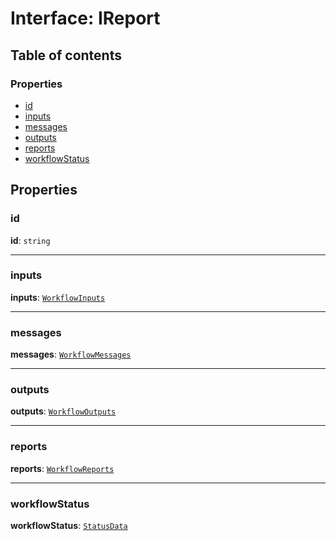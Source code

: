 # Interface: IReport

## Table of contents

### Properties

* [id](/auto-docs/interface/interfaces/IReport.md#id)
* [inputs](/auto-docs/interface/interfaces/IReport.md#inputs)
* [messages](/auto-docs/interface/interfaces/IReport.md#messages)
* [outputs](/auto-docs/interface/interfaces/IReport.md#outputs)
* [reports](/auto-docs/interface/interfaces/IReport.md#reports)
* [workflowStatus](/auto-docs/interface/interfaces/IReport.md#workflowstatus)

## Properties

### id

**id**: `string`

***

### inputs

**inputs**: [`WorkflowInputs`](/auto-docs/interface/types/WorkflowInputs.md)

***

### messages

**messages**: [`WorkflowMessages`](/auto-docs/interface/types/WorkflowMessages.md)

***

### outputs

**outputs**: [`WorkflowOutputs`](/auto-docs/interface/types/WorkflowOutputs.md)

***

### reports

**reports**: [`WorkflowReports`](/auto-docs/interface/types/WorkflowReports.md)

***

### workflowStatus

**workflowStatus**: [`StatusData`](/auto-docs/interface/interfaces/StatusData.md)
